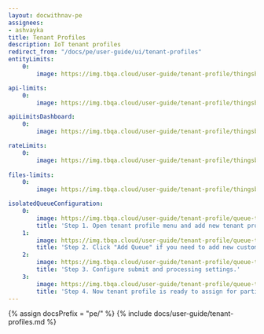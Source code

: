 ```yaml
---
layout: docwithnav-pe
assignees:
- ashvayka
title: Tenant Profiles
description: IoT tenant profiles
redirect_from: "/docs/pe/user-guide/ui/tenant-profiles"
entityLimits:
    0:
        image: https://img.tbqa.cloud/user-guide/tenant-profile/thingsboard-pe-tenant-profiles-entity-limits.png  

api-limits:
    0:
        image: https://img.tbqa.cloud/user-guide/tenant-profile/thingsboard-pe-api-limits.png

apiLimitsDashboard:
    0:
        image: https://img.tbqa.cloud/user-guide/tenant-profile/thingsboard-pe-tenant-profiles-api-limits-dashboard.png  

rateLimits:
    0:
        image: https://img.tbqa.cloud/user-guide/tenant-profile/thingsboard-pe-rate-limits.png
        
files-limits:
    0:
        image: https://img.tbqa.cloud/user-guide/tenant-profile/thingsboard-pe-files.png

isolatedQueueConfiguration:
    0:
        image: https://img.tbqa.cloud/user-guide/tenant-profile/queue-tenant-profile-1-pe.png
        title: 'Step 1. Open tenant profile menu and add new tenant profile. Click "isolated ThingsBoard RuleEngine" box, Main queue added by default and can not be renamed or deleted.'
    1:
        image: https://img.tbqa.cloud/user-guide/tenant-profile/queue-tenant-profile-2-pe.png
        title: 'Step 2. Click "Add Queue" if you need to add new custom queue.'
    2:
        image: https://img.tbqa.cloud/user-guide/tenant-profile/queue-tenant-profile-3-pe.png
        title: 'Step 3. Configure submit and processing settings.'
    3:
        image: https://img.tbqa.cloud/user-guide/tenant-profile/queue-tenant-profile-4-pe.png
        title: 'Step 4. Now tenant profile is ready to assign for particular tenants.'
---
```


{% assign docsPrefix = "pe/" %}
{% include docs/user-guide/tenant-profiles.md %}
